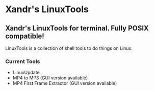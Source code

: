# Xandr's LinuxTools
## Xandr's LinuxTools for terminal. Fully POSIX compatible!
LinuxTools is a collection of shell tools to do things on Linux.
### Current Tools
- LinuxUpdate
- MP4 to MP3 (GUI version available)
- MP4 First Frame Extractor (GUI version available)
